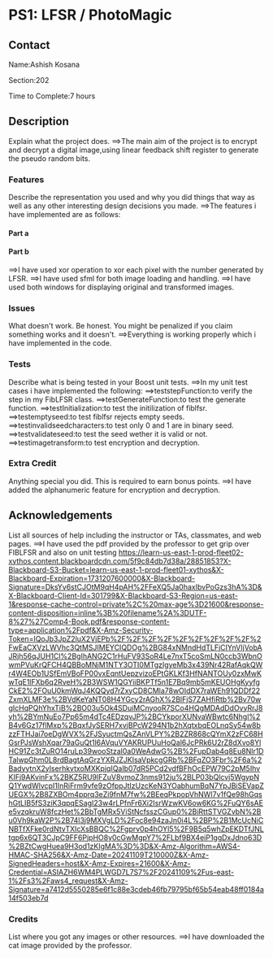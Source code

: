 # PS1: LFSR / PhotoMagic

## Contact
Name:Ashish Kosana

Section:202

Time to Complete:7 hours


## Description
Explain what the project does.
==>The main aim of the project is to encrypt and decrypt a digital image,using  linear feedback shift register to generate the pseudo random bits.

### Features
Describe the representation you used and why you did things that way as well as any other interesting design decisions you made.
==>The features i have implemented are as follows:
#### Part a

#### Part b
==>I have used xor operation to xor each pixel with the number generated by LFSR.
==>I have used sfml for both image loading and handling.
==>I have used both windows for displaying original and transformed images.
### Issues
What doesn't work.  Be honest.  You might be penalized if you claim something works and it doesn't.
==>Everything is working properly which i have implemented in the code.

### Tests
Describe what is being tested in your Boost unit tests.
==>In my unit test cases i have implemented the following:
==>teststepFunction:to verify the step in my FibLFSR class.
==>testGenerateFunction:to test the generate function.
==>testInitialization:to test the initilization of fiblfsr.
==>testemptyseed:to test fiblfsr rejects empty seeds.
==>testinvalidseedcharacters:to test only 0 and 1 are in binary seed.
==>testvalidateseed:to test the seed wether it is valid or not.
==>testimagetransform:to test encryption and decryption.
### Extra Credit
Anything special you did. This is required to earn bonus points.
==>I have added the alphanumeric feature for encryption and decryption.
## Acknowledgements
List all sources of help including the instructor or TAs, classmates, and web pages.
==>I have used the pdf provided by the professor to get grip over FIBLFSR and also on unit testing https://learn-us-east-1-prod-fleet02-xythos.content.blackboardcdn.com/5f9c84db7d38a/28851853?X-Blackboard-S3-Bucket=learn-us-east-1-prod-fleet01-xythos&X-Blackboard-Expiration=1731207600000&X-Blackboard-Signature=DksYv6stCJOtM9qH4pAH%2FFeXQ5Ja0haxIbvPoGzs3hA%3D&X-Blackboard-Client-Id=301799&X-Blackboard-S3-Region=us-east-1&response-cache-control=private%2C%20max-age%3D21600&response-content-disposition=inline%3B%20filename%2A%3DUTF-8%27%27Comp4-Book.pdf&response-content-type=application%2Fpdf&X-Amz-Security-Token=IQoJb3JpZ2luX2VjEPb%2F%2F%2F%2F%2F%2F%2F%2F%2F%2FwEaCXVzLWVhc3QtMSJIMEYCIQDOg%2BG84xNMndHdTLFjCIYnVIjVobAJRjh56qJUH1Cl%2BgIhANG2C1rHuFV93SoR4Le7nxT5coSmLN0ccb3WbnOwmPVuKrQFCH4QBBoMNjM1NTY3OTI0MTgzIgyeMb3x439Nr42RafAqkQWr4W4EOb1USfEmVBoFP00vxEqntUepzvizoEPtGKLKf3HfNANTOUy0zxMwKwTqE1lFXb6q2RveH%2B3WSW1QGYiiBKPTf5n1E7Bq9mb5mKEUOHgKyyfgCkE2%2FOuU0kmWqJ4KQQyd7rZxyCD8CMla78wOIdDX7raWEh91QDDf22ZxmXLMF3e%2BVdKeYaNT08H4YGcy2rAGhX%2BlFjS7ZAHfiRtb%2Bv70wgIcHqPQhYhxTiB%2BO03u5Ok4SDuiMCnyooR7SCo4HQgMDAdDdOvyRrJ8yh%2BYmNuEo7Pp65m4dTc4EDzqvJP%2BCYkporXUNvaWBwtc6Nhgl%2B4v6Gz17flMxp%2BqxfJySERH7xvjBPcW294N1b2hXqtxbqEOLnqSy54w8bzzFTHJai7oeDgWVX%2FJSyuctmQsZAnVLPY%2B2ZR868cQYmX2zFC68HGsrPJsWshXqar79aGuQt1l6AVquVYAKRUPUuHoQal6JcPRk6U2rZ8dXvo8YlHC91Zc3tZuRO14ruLp39wooStzal0a0WeAdwG%2B%2FupDab4q8Eu8Nlr1DTalwpGhm0L8rdBagtAqGrzYXRJZJKIsaVpkcgGRb%2BFqZO3Fbr%2F6a%2BadyytnX2ylserhkvtxoMXKpjqIQaIb07dR5PCd2vdfBFhOcEPW79C2pM5IhvKIFj9AKvinFx%2BKZ5RU9lFZuV8vmoZ3nms912ju%2BLP03bQlcvj5WgypNQ1YwdWlvcpI1InRiFrm9vfe9zOfppJtIzUzcKeN3YOabhumBqN7YpJBiSEVapZUEGX%2B8ZXBOm4pprq3eZi9fnM7fw%2BEeqPkpopVhNWI7v1fQe98hGqshGtLIB5fS3ziK3qpqESagI23w4rLPfnFr6Xi2IsrWzwKV6ow6KG%2FuQY6sAEe5vzqkruW8fczHet%2BbTgMRx5ViStNcfsszCGup0%2BiRttSTVGZvbN%2Bu0Vh9kaW2P%2B74l3j9MXVgLD%2Foc8e94zaJn0i4L%2BP%2B1McUcNiCNBTfXFke0rdNtvTXIcXsBBQC%2Fgprv0p4hOYl5%2F9B5q5whZpEKDTfJNLtgp6x6QT3CJpC9FF6PjpHO8y0cGwMgpY7%2FLbf9BX4eiP1ggDxJdno63D%2BZtCwgHuea9H3od1zKIgMA%3D%3D&X-Amz-Algorithm=AWS4-HMAC-SHA256&X-Amz-Date=20241109T210000Z&X-Amz-SignedHeaders=host&X-Amz-Expires=21600&X-Amz-Credential=ASIAZH6WM4PLWGD7L7S7%2F20241109%2Fus-east-1%2Fs3%2Faws4_request&X-Amz-Signature=a7412d5550285e6f1c88e3cdeb46fb79795bf65b54eab48ff0184a14f503eb7d

### Credits
List where you got any images or other resources.
==>I have downloaded the cat image provided by the professor.
